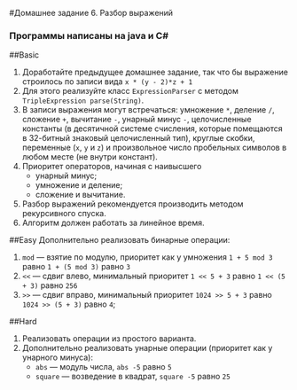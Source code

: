 #Домашнее задание 6. Разбор выражений
### Программы написаны на java и C#
##Basic
1. Доработайте предыдущее домашнее задание, так что бы выражение строилось по записи вида `x * (y - 2)*z + 1`                     
2. Для этого реализуйте класс `ExpressionParser` с методом `TripleExpression parse(String)`.
3. В записи выражения могут встречаться: умножение `*`, деление `/`, сложение `+`, вычитание `-`, унарный минус `-`, целочисленные константы (в десятичной системе счисления, которые помещаются в 32-битный знаковый целочисленный тип), круглые скобки, переменные (`x`, `y` и `z`) и произвольное число пробельных символов в любом месте (не внутри констант).
4. Приоритет операторов, начиная с наивысшего
	* унарный минус;
	* умножение и деление;
	* сложение и вычитание.
5. Разбор выражений рекомендуется производить методом рекурсивного спуска.
6. Алгоритм должен работать за линейное время.

##Easy
Дополнительно реализовать бинарные операции:

1. `mod` — взятие по модулю, приоритет как у умножения `1 + 5 mod 3` равно `1 + (5 mod 3)` равно `3`
2. `<<` — сдвиг влево, минимальный приоритет `1 << 5 + 3` равно `1 << (5 + 3)` равно `256`
3. `>>` — сдвиг вправо, минимальный приоритет `1024 >> 5 + 3` равно `1024 >> (5 + 3)` равно `4`;


##Hard
1. Реализовать операции из простого варианта.
2. Дополнительно реализовать унарные операции (приоритет как у унарного минуса):
	* `abs` — модуль числа, `abs -5` равно `5`
	* `square` — возведение в квадрат, `square -5` равно `25`